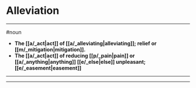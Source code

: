 # Alleviation
---
#noun
- **The [[a/_act|act]] of [[a/_alleviating|alleviating]]; relief or [[m/_mitigation|mitigation]].**
- **The [[a/_act|act]] of reducing [[p/_pain|pain]] or [[a/_anything|anything]] [[e/_else|else]] unpleasant; [[e/_easement|easement]]**
---
---
